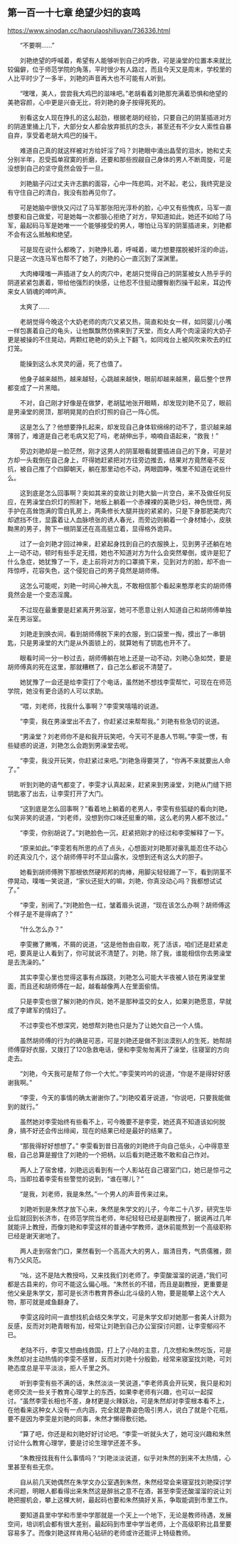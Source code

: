 ## 第一百一十七章 绝望少妇的哀鸣

https://www.sinodan.cc/haorulaoshiliuyan/736336.html

　　“不要啊……”

　　刘艳绝望的呼喊着，希望有人能够听到自己的呼救，可是澡堂的位置本来就比较偏僻，位于师范学院的角落，平时很少有人路过，而且今天又是周末，学校里的人比平时少了一多半，刘艳的声音再大也不可能有人听到。

　　“嘿嘿，美人，尝尝我大鸡巴的滋味吧。”老胡看着刘艳那充满着恐惧和绝望的美艳容颜，心中更是兴奋无比，将刘艳的身子按得死死的。

　　别看这女人现在挣扎的这么起劲，根据老胡的经验，只要自己的阴茎插进对方的阴道里捅上几下，大部分女人都会放弃抵抗的念头，甚至还有不少女人索性自暴自弃，享受着老胡大鸡巴的操干。

　　难道自己真的就这样被对方给奸淫了吗？刘艳眼中涌出晶莹的泪水，她和丈夫分别半年，忍受孤单寂寞的折磨，还要和那些觊觎自己身体的男人不断周旋，可是没想到自己的坚守竟然会毁于一旦。

　　刘艳脑子闪过丈夫许志鹏的面容，心中一阵悲鸣，对不起，老公，我终究是没有守住自己的清白，我没有脸再见你了。

　　可是她脑中很快又闪过了马军那张阳光淳朴的脸，心中又有些愧疚，马军一直想要和自己做爱，可是她每一次都狠心拒绝了对方，早知道如此，她还不如给了马军，最起码马军是她唯一一个能够接受的男人，哪怕让马军的阴茎插进来，刘艳都不会有这么抵触和绝望。

　　可是现在说什么都晚了，刘艳挣扎着，呼喊着，竭力想要摆脱被奸淫的命运，只是这一次连马军也帮不了她了，刘艳的心一直沉到了深渊里。

　　大肉棒噗嗤一声插进了女人的肉穴中，老胡只觉得自己的阴茎被女人热乎乎的阴道紧紧包裹着，带给他强烈的快感，让他忍不住挺动腰臀剧烈操干起来，耳边传来女人销魂的呻吟声。

　　太爽了……

　　老胡觉得今晚这个大奶老师的肉穴又紧又热，简直和处女一样，如同婴儿小嘴一样包裹着自己的龟头，让他飘飘然仿佛来到了天堂，而女人两个肉滚滚的大奶子更是被操的不住晃动，两颗红艳艳的奶头上下翻飞，如同戏台上被风吹来吹去的红灯笼。

　　能操到这么水灵灵的逼，死了也值了。

　　他身子越来越热，越来越轻，心跳越来越快，眼前却越来越黑，最后整个世界都变成了一片黑暗。

　　不对，自己刚才好像是在做梦，老胡猛地张开眼睛，却发现刘艳不见了，眼前是男澡堂的房顶，那明晃晃的白炽灯照的自己一阵心慌。

　　这是怎么了？他想要挣扎起来，却发现自己身体软绵绵的动不了，意识越来越薄弱了，难道是自己老毛病又犯了吗，老胡伸出手，喃喃自语起来，“救我！”

　　旁边刘艳却是一脸茫然，刚才这男人的阴茎眼看就要插进自己的下身，可是对方却一头栽倒在自己身上，吓得她赶紧把对方往旁边推去，结果对方竟然毫不反抗，被自己推了个四脚朝天，躺在那里动也不动，两眼圆睁，嘴里不知道在说些什么。

　　这到底是怎么回事啊？突如其来的变故让刘艳大脑一片空白，来不及做任何反应，在男澡堂白炽灯的照射下，地板上躺着一个赤裸裸的美艳少妇，神色恍惚，两手护在高耸饱满的雪白乳房上，两条修长大腿并拢的紧紧的，只是下身那肥美肉穴却遮挡不住，显露着让人血脉喷张的诱人春光，而旁边则躺着一个身材矮小，皮肤黝黑的男子，胯下一根阴茎还在高高挺立着，显得格外诡异。

　　过了一会刘艳才回过神来，赶紧起身找到自己的衣服换上，见到男子还躺在地上一动不动，顿时有些手足无措，她也不知道对方为什么会突然晕倒，或许是犯了什么急症，她犹豫了一下，走上前将对方的口罩摘下来，见到对方的脸，却不由一阵惊呼，花容失色，这个侵犯自己的男子竟然是胡师傅。

　　这怎么可能呢，刘艳一时间心神大乱，不敢相信那个看起来憨厚老实的胡师傅竟然会是一个变态淫魔。

　　不过现在最重要是赶紧离开男浴室，她可不愿意让别人知道自己和胡师傅单独呆在男浴室。

　　刘艳走到换衣间，看到胡师傅脱下来的衣服，到口袋里一掏，摸出了一串钥匙，只是男澡堂的大门是从外面锁上的，就算她有了钥匙也开不了。

　　眼看时间一分一秒过去，胡师傅躺在地上还是一动不动，刘艳心急如焚，要是胡师傅真的死在这里，那就糟糕了，自己怎么都说不清楚了。

　　她犹豫了一会还是给李雯打了个电话，虽然她不想找李雯帮忙，可现在在师范学院，她没有更合适的人可以求助。

　　“喂，刘老师，找我什么事啊？”李雯笑嘻嘻的说道。

　　“李雯，我在男澡堂出不去了，你赶紧过来帮帮我。” 刘艳有些急切的说道。

　　“男澡堂？刘老师你不是和我开玩笑吧，今天可不是愚人节啊。”李雯一愣，有些疑惑的说道，刘艳怎么会跑到男澡堂去呢。

　　“李雯，我没开玩笑，你赶紧过来吧。”刘艳急得要哭了，“你再不来就要出人命了。”

　　听到刘艳的语气都变了，李雯才认真起来，赶紧来到男澡堂，刘艳从门缝下把钥匙塞了出去，让李雯打开了大门。

　　“这到底是怎么回事啊？”看着地上躺着的老男人，李雯有些狐疑的看向刘艳，似笑非笑的说道，“刘老师，没想到你口味还挺重的嘛，这么老的男人都不放过。”

　　“李雯，你别胡说了。”刘艳脸色一沉，赶紧把刚才的经过和李雯解释了一下。

　　“原来如此。”李雯若有所思的点了点头，心想面对刘艳那对豪乳能忍住不动心的还真没几个，这个胡师傅平时不显山露水，没想到还有这么大的胆子。

　　她看到胡师傅胯下那根依然硬邦邦的肉棒，用脚尖轻轻踢了一下，看到阴茎不停晃动，噗嗤一笑说道，“家伙还挺大的嘛，刘艳，你真没动心吗？我都想试试了。”

　　“李雯，别闹了。”刘艳脸色一红，皱着眉头说道，“现在该怎么办啊？胡师傅这个样子是不是得病了？”

　　“什么怎么办？”

　　李雯撇了撇嘴，不屑的说道，“这是他咎由自取，死了活该，咱们还是赶紧走吧，要真是让人看到了，你可就说不清楚了。刘艳，除了我，谁能相信你去男澡堂是去洗澡的。”

　　其实李雯心里也觉得这事有点蹊跷，刘艳怎么可能大半夜被人锁在男澡堂里面，而且还和胡师傅在一起，越看越像两人在里面偷情。

　　只是李雯也很了解刘艳的作风，她不是那种滥交的女人，如果刘艳愿意，早就成了李建军的情妇了。

　　不过李雯也不想深究，她想帮刘艳也只是为了让她欠自己一个人情。

　　虽然胡师傅的行为的确是可恶，可是刘艳还是做不到淡漠别人的生死，她帮胡师傅穿好衣服，又拨打了120急救电话，便和李雯匆匆离开了澡堂，往寝室的方向走去。

　　“刘艳，今天我可是帮了你一个大忙。”李雯笑吟吟的说道，“你是不是得好好感谢我啊。”

　　“李雯，今天的事情的确太谢谢你了。”刘艳咬着牙说道，“你说吧，只要我能做到的就行。”

　　虽然她对李雯始终有些看不上，可今晚要不是李雯，她还真不知道该如何脱身，搞不好还会传出绯闻，现在的结果已经是最好的结果了。

　　“那我得好好想想了。” 李雯看到昔日高傲的刘艳终于向自己低头，心中得意至极，自己总算是握住了刘艳的一个把柄，以后看刘艳还敢不敢和自己作对。

　　两人上了宿舍楼，刘艳远远看到有一个人影站在自己寝室门口，她已是惊弓之鸟，当即拉着李雯有些警觉的说到，“谁在哪儿？”

　　“是我，刘老师，我是朱然。”一个男人的声音传来过来。

　　刘艳听到是朱然才放下心来，朱然是朱学文的儿子，今年二十八岁，研究生毕业后就回到长济市，在师范学院当老师，年纪轻轻已经是副教授了，据说再过几年就能评上教授，而像刘艳和李雯这样的普通中学教师，退休前能熬到一个高级职称已经是谢天谢地了。

　　两人走到宿舍门口，果然看到一个高高大大的男人，眉清目秀，气质儒雅，颇有乃父风范。

　　“吆，这不是陆大教授吗，又来找我们刘老师了。李雯酸溜溜的说道，”我们可都是古县来的，你可不能这么偏心哦。“朱然长的不错，而且是副教授，更重要是他父亲是朱学文，那可是长济市教育界泰山北斗级的人物，要是能攀上这个大人物，那可就是咸鱼翻身了。

　　李雯这段时间一直想找机会结交朱学文，可是朱学文却对她那一套美人计颇为反感，反而对刘艳青眼有加，经常让刘艳到自己办公室探讨问题，让李雯郁闷不已。

　　老陆不行，李雯又想曲线救国，打上了小陆的主意，几次想和朱然吃饭，可是朱然却对主动热情的李雯不感冒，反而对刘艳十分殷勤，经常来寝室找刘艳，可刘艳态度总是平平淡淡，拒人千里之外。

　　听到李雯有些不满的话，朱然淡淡一笑说道，”李老师真会开玩笑，我只是和刘老师交流一些关于教育心理学上的东西，如果李老师有兴趣，也可以一起探讨。“虽然李雯长相也不差，身材更是火辣妖冶，可是朱然却对李雯根本看不上，在他看来这种女人没有一点内涵，完全就是靠姿色吸引男人，说白了就是个花瓶，要不是因为李雯是刘艳的同事，朱然才懒得敷衍她。

　　”算了吧，你还是和刘艳好好讨论吧。“李雯一听就头大了，她可没兴趣和朱然讨论什么教育心理学，要是讨论生理学还差不多。

　　”朱教授找我有什么事情吗？“刘艳淡淡说道，似乎对朱然的到来不太热情，心里甚至有些无奈。

　　自从前几天她偶然在朱学文办公室遇到朱然，朱然经常会来寝室找刘艳探讨学术问题，明眼人都看得出来朱然这是醉翁之意不在酒，甚至李雯还酸溜溜的说让刘艳把握机会，攀上这棵大树，最起码也要和朱然搞好关系，争取能调到市里工作。

　　要知道县里中学和市里中学那就是一个天上一个地下，无论是教师待遇，发展空间，培训机会都有很大差别，最起码到市里中学当老师，上个高级职称比县里要容易多了。而像刘艳这样肯用心钻研的老师或许还能评上特级教师。

